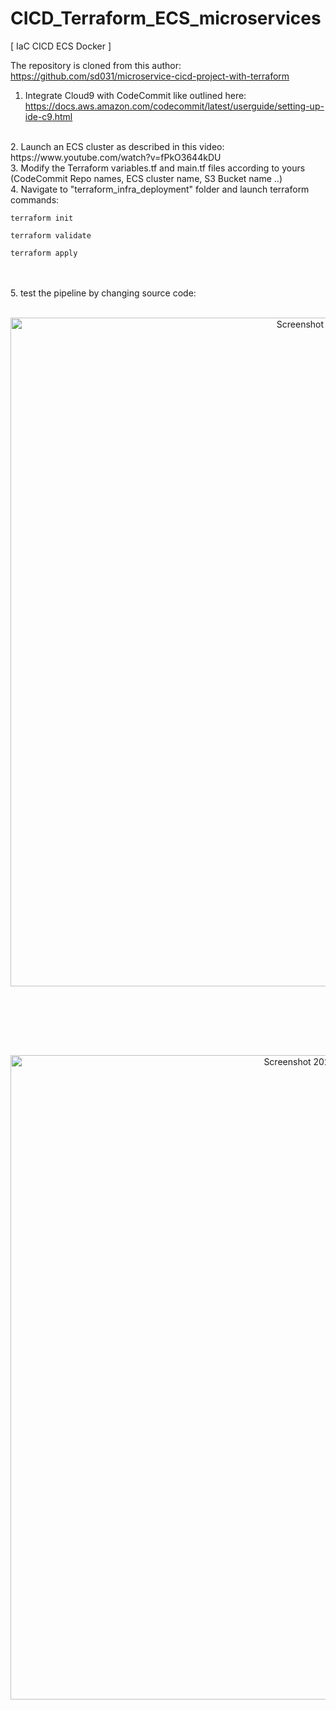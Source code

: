 # CICD_Terraform_ECS_microservices
[ IaC CICD ECS Docker ]

The repository is cloned from this author: 
https://github.com/sd031/microservice-cicd-project-with-terraform



1. Integrate Cloud9 with CodeCommit like outlined here:
https://docs.aws.amazon.com/codecommit/latest/userguide/setting-up-ide-c9.html

<br>
2. Launch an ECS cluster as described in this video:
https://www.youtube.com/watch?v=fPkO3644kDU

<br>
3. Modify the Terraform variables.tf and main.tf files according to yours (CodeCommit Repo names, ECS cluster name, S3 Bucket name ..)

<br>
4. Navigate to "terraform_infra_deployment" folder and launch terraform commands:

```
terraform init
```
```
terraform validate
```
```
terraform apply
```
<br><br>
5. test the pipeline by changing source code:
<br><br>
<p align="center" >
  <img width="1070" alt="Screenshot 2023-02-07 at 19 59 13" src="https://user-images.githubusercontent.com/104728608/217353794-b219de0d-e1ee-4fad-8aa0-0a56ab0588ae.png">
</p>
<br><br>

<br><br>
<p align="center" >
  <img width="1031" alt="Screenshot 2023-02-07 at 19 57 47" src="https://user-images.githubusercontent.com/104728608/217353712-f8c9a489-5ae0-4718-9b57-cf5f09b20bd0.png">
</p>
<br><br>



